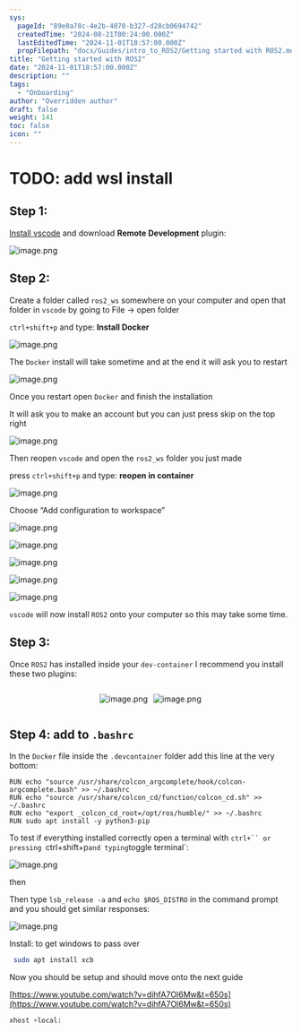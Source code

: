 ```yaml
---
sys:
  pageId: "89e0a78c-4e2b-4070-b327-d28cb0694742"
  createdTime: "2024-08-21T00:24:00.000Z"
  lastEditedTime: "2024-11-01T18:57:00.000Z"
  propFilepath: "docs/Guides/intro_to_ROS2/Getting started with ROS2.md"
title: "Getting started with ROS2"
date: "2024-11-01T18:57:00.000Z"
description: ""
tags:
  - "Onboarding"
author: "Overridden author"
draft: false
weight: 141
toc: false
icon: ""
---
```


# TODO: add wsl install

## Step 1:

[Install vscode](https://code.visualstudio.com/download) and download **Remote Development** plugin:

![image.png](https://prod-files-secure.s3.us-west-2.amazonaws.com/d518164a-d88e-44d1-a4ee-3adb3bd8bce0/efb52993-1881-4a40-b95e-6f020334f022/image.png?X-Amz-Algorithm=AWS4-HMAC-SHA256&X-Amz-Content-Sha256=UNSIGNED-PAYLOAD&X-Amz-Credential=ASIAZI2LB466ZO66XWMI%2F20250310%2Fus-west-2%2Fs3%2Faws4_request&X-Amz-Date=20250310T230757Z&X-Amz-Expires=3600&X-Amz-Security-Token=IQoJb3JpZ2luX2VjEE8aCXVzLXdlc3QtMiJGMEQCIAHPATznXSQMNm2B9iRgIr6TGCPhG%2ByYFdVx3KcSwzY2AiBZh5vwVHa1feD903lQYLGrVpRHoU7xcwF6vukKjiSRGiqIBAiX%2F%2F%2F%2F%2F%2F%2F%2F%2F%2F8BEAAaDDYzNzQyMzE4MzgwNSIMwGFasFnh6qLEnVHWKtwDlwhG03877PyROZ1nBNdTT%2FMc3WOnmm5b9Inje%2F%2FOnnowdpEuP43GV%2BXrHenYhdVKDVfL9LJYWC2ZZkkSu6kmxl7f6CgptCFk4C%2BrqJt4lVuYxcPkrlctnizGBvcxARIMe8saRrPvy7hErx%2BK9ve1AQpcK6Pt2MyCGicnAr8g9tqR5TOXuVRllQkv5dwTrx6rNa0ieNo3tTxr9SDXG4N%2FUFVstPS06zOSKNmzpIlOONDS%2FJXnda2I7pC9TGaEDYiBPrJRhtYIwYbX0J6ry60n%2BTWpqhVIuVUhZ2PSR9ovS4jC3GZqIOkIQOCPWooNrbLaqFkN6MYZaPH3GeFoNSZHuoYOk7LF1F7ecYlIoL6ymxX9j%2B3RHNTi0pf3N4ai2XG0gLIuMQzfmAtAqNXmrd%2FBAx9XawDLH5KoiWG7HwDY4%2FYYFxseBouZuzOFkLqm%2Bi67vZnCAxxFkP0AcIJpHv7huQjUgQGkA2uJOmHhpgLgtaCZkZUe%2BtVcdOyOBk1IxQ98BdpkRuGDDJhhDj92OKoc3VnchfDMDDGO5qODM1MIF9FPQf5kKMew4cNoJyzSPvSflqXrskszfXoQDpGlB%2Btr7Xijf8MpLTTro5K7WCUvA%2BBeMVokcC5hfznOL2swn8u9vgY6pgFc%2BJ6Ph6wS2GDSEN1lId78TEnsRJ%2B0GLhL7wy4ZgF39%2BIrPz2SLQm51l86K0lSEmLgMAPTWUx%2BNP9DNiHIc%2FdEg0X5KYA970%2BxTRbqnbQWn6mmcmjSMd%2FUrKAoNLFisw0MwbZrudtr0dO%2FUjkEg3kdtD02dY0m1PwVJ0tu%2BTSur2%2Ffd65SyIzkunapZ5vLsdhMrwD%2BN4KbrVWKxcTJz4OdjDq3Fnx0&X-Amz-Signature=cfc64e95b2e7eb1a7ad3bb5878f1474636d9ae9ce89884e5b6be568550af5167&X-Amz-SignedHeaders=host&x-id=GetObject)

## Step 2:

Create a folder called `ros2_ws` somewhere on your computer and open that folder in `vscode` by going to File → open folder 

`ctrl+shift+p` and type: **Install Docker**

![image.png](https://prod-files-secure.s3.us-west-2.amazonaws.com/d518164a-d88e-44d1-a4ee-3adb3bd8bce0/2269dc0e-1cd5-47ff-bceb-c04ad9b2eab0/image.png?X-Amz-Algorithm=AWS4-HMAC-SHA256&X-Amz-Content-Sha256=UNSIGNED-PAYLOAD&X-Amz-Credential=ASIAZI2LB466ZO66XWMI%2F20250310%2Fus-west-2%2Fs3%2Faws4_request&X-Amz-Date=20250310T230757Z&X-Amz-Expires=3600&X-Amz-Security-Token=IQoJb3JpZ2luX2VjEE8aCXVzLXdlc3QtMiJGMEQCIAHPATznXSQMNm2B9iRgIr6TGCPhG%2ByYFdVx3KcSwzY2AiBZh5vwVHa1feD903lQYLGrVpRHoU7xcwF6vukKjiSRGiqIBAiX%2F%2F%2F%2F%2F%2F%2F%2F%2F%2F8BEAAaDDYzNzQyMzE4MzgwNSIMwGFasFnh6qLEnVHWKtwDlwhG03877PyROZ1nBNdTT%2FMc3WOnmm5b9Inje%2F%2FOnnowdpEuP43GV%2BXrHenYhdVKDVfL9LJYWC2ZZkkSu6kmxl7f6CgptCFk4C%2BrqJt4lVuYxcPkrlctnizGBvcxARIMe8saRrPvy7hErx%2BK9ve1AQpcK6Pt2MyCGicnAr8g9tqR5TOXuVRllQkv5dwTrx6rNa0ieNo3tTxr9SDXG4N%2FUFVstPS06zOSKNmzpIlOONDS%2FJXnda2I7pC9TGaEDYiBPrJRhtYIwYbX0J6ry60n%2BTWpqhVIuVUhZ2PSR9ovS4jC3GZqIOkIQOCPWooNrbLaqFkN6MYZaPH3GeFoNSZHuoYOk7LF1F7ecYlIoL6ymxX9j%2B3RHNTi0pf3N4ai2XG0gLIuMQzfmAtAqNXmrd%2FBAx9XawDLH5KoiWG7HwDY4%2FYYFxseBouZuzOFkLqm%2Bi67vZnCAxxFkP0AcIJpHv7huQjUgQGkA2uJOmHhpgLgtaCZkZUe%2BtVcdOyOBk1IxQ98BdpkRuGDDJhhDj92OKoc3VnchfDMDDGO5qODM1MIF9FPQf5kKMew4cNoJyzSPvSflqXrskszfXoQDpGlB%2Btr7Xijf8MpLTTro5K7WCUvA%2BBeMVokcC5hfznOL2swn8u9vgY6pgFc%2BJ6Ph6wS2GDSEN1lId78TEnsRJ%2B0GLhL7wy4ZgF39%2BIrPz2SLQm51l86K0lSEmLgMAPTWUx%2BNP9DNiHIc%2FdEg0X5KYA970%2BxTRbqnbQWn6mmcmjSMd%2FUrKAoNLFisw0MwbZrudtr0dO%2FUjkEg3kdtD02dY0m1PwVJ0tu%2BTSur2%2Ffd65SyIzkunapZ5vLsdhMrwD%2BN4KbrVWKxcTJz4OdjDq3Fnx0&X-Amz-Signature=03741ae67ee400f81e278ac3578d648d23455948d390b06873f29cbf699c18ee&X-Amz-SignedHeaders=host&x-id=GetObject)

The `Docker` install will take sometime and at the end it will ask you to restart

![image.png](https://prod-files-secure.s3.us-west-2.amazonaws.com/d518164a-d88e-44d1-a4ee-3adb3bd8bce0/ed233f78-be33-4b1f-b89c-9c346c0e961e/image.png?X-Amz-Algorithm=AWS4-HMAC-SHA256&X-Amz-Content-Sha256=UNSIGNED-PAYLOAD&X-Amz-Credential=ASIAZI2LB466ZO66XWMI%2F20250310%2Fus-west-2%2Fs3%2Faws4_request&X-Amz-Date=20250310T230757Z&X-Amz-Expires=3600&X-Amz-Security-Token=IQoJb3JpZ2luX2VjEE8aCXVzLXdlc3QtMiJGMEQCIAHPATznXSQMNm2B9iRgIr6TGCPhG%2ByYFdVx3KcSwzY2AiBZh5vwVHa1feD903lQYLGrVpRHoU7xcwF6vukKjiSRGiqIBAiX%2F%2F%2F%2F%2F%2F%2F%2F%2F%2F8BEAAaDDYzNzQyMzE4MzgwNSIMwGFasFnh6qLEnVHWKtwDlwhG03877PyROZ1nBNdTT%2FMc3WOnmm5b9Inje%2F%2FOnnowdpEuP43GV%2BXrHenYhdVKDVfL9LJYWC2ZZkkSu6kmxl7f6CgptCFk4C%2BrqJt4lVuYxcPkrlctnizGBvcxARIMe8saRrPvy7hErx%2BK9ve1AQpcK6Pt2MyCGicnAr8g9tqR5TOXuVRllQkv5dwTrx6rNa0ieNo3tTxr9SDXG4N%2FUFVstPS06zOSKNmzpIlOONDS%2FJXnda2I7pC9TGaEDYiBPrJRhtYIwYbX0J6ry60n%2BTWpqhVIuVUhZ2PSR9ovS4jC3GZqIOkIQOCPWooNrbLaqFkN6MYZaPH3GeFoNSZHuoYOk7LF1F7ecYlIoL6ymxX9j%2B3RHNTi0pf3N4ai2XG0gLIuMQzfmAtAqNXmrd%2FBAx9XawDLH5KoiWG7HwDY4%2FYYFxseBouZuzOFkLqm%2Bi67vZnCAxxFkP0AcIJpHv7huQjUgQGkA2uJOmHhpgLgtaCZkZUe%2BtVcdOyOBk1IxQ98BdpkRuGDDJhhDj92OKoc3VnchfDMDDGO5qODM1MIF9FPQf5kKMew4cNoJyzSPvSflqXrskszfXoQDpGlB%2Btr7Xijf8MpLTTro5K7WCUvA%2BBeMVokcC5hfznOL2swn8u9vgY6pgFc%2BJ6Ph6wS2GDSEN1lId78TEnsRJ%2B0GLhL7wy4ZgF39%2BIrPz2SLQm51l86K0lSEmLgMAPTWUx%2BNP9DNiHIc%2FdEg0X5KYA970%2BxTRbqnbQWn6mmcmjSMd%2FUrKAoNLFisw0MwbZrudtr0dO%2FUjkEg3kdtD02dY0m1PwVJ0tu%2BTSur2%2Ffd65SyIzkunapZ5vLsdhMrwD%2BN4KbrVWKxcTJz4OdjDq3Fnx0&X-Amz-Signature=416ff7ebcb2503713f25a3c821a9205e3cf273cff1baebee2415b68b9628efdc&X-Amz-SignedHeaders=host&x-id=GetObject)

Once you restart open `Docker` and finish the installation

It will ask you to make an account but you can just press skip on the top right

![image.png](https://prod-files-secure.s3.us-west-2.amazonaws.com/d518164a-d88e-44d1-a4ee-3adb3bd8bce0/21010ad9-1659-4fd9-9f59-9932a09b2a3d/image.png?X-Amz-Algorithm=AWS4-HMAC-SHA256&X-Amz-Content-Sha256=UNSIGNED-PAYLOAD&X-Amz-Credential=ASIAZI2LB466ZO66XWMI%2F20250310%2Fus-west-2%2Fs3%2Faws4_request&X-Amz-Date=20250310T230757Z&X-Amz-Expires=3600&X-Amz-Security-Token=IQoJb3JpZ2luX2VjEE8aCXVzLXdlc3QtMiJGMEQCIAHPATznXSQMNm2B9iRgIr6TGCPhG%2ByYFdVx3KcSwzY2AiBZh5vwVHa1feD903lQYLGrVpRHoU7xcwF6vukKjiSRGiqIBAiX%2F%2F%2F%2F%2F%2F%2F%2F%2F%2F8BEAAaDDYzNzQyMzE4MzgwNSIMwGFasFnh6qLEnVHWKtwDlwhG03877PyROZ1nBNdTT%2FMc3WOnmm5b9Inje%2F%2FOnnowdpEuP43GV%2BXrHenYhdVKDVfL9LJYWC2ZZkkSu6kmxl7f6CgptCFk4C%2BrqJt4lVuYxcPkrlctnizGBvcxARIMe8saRrPvy7hErx%2BK9ve1AQpcK6Pt2MyCGicnAr8g9tqR5TOXuVRllQkv5dwTrx6rNa0ieNo3tTxr9SDXG4N%2FUFVstPS06zOSKNmzpIlOONDS%2FJXnda2I7pC9TGaEDYiBPrJRhtYIwYbX0J6ry60n%2BTWpqhVIuVUhZ2PSR9ovS4jC3GZqIOkIQOCPWooNrbLaqFkN6MYZaPH3GeFoNSZHuoYOk7LF1F7ecYlIoL6ymxX9j%2B3RHNTi0pf3N4ai2XG0gLIuMQzfmAtAqNXmrd%2FBAx9XawDLH5KoiWG7HwDY4%2FYYFxseBouZuzOFkLqm%2Bi67vZnCAxxFkP0AcIJpHv7huQjUgQGkA2uJOmHhpgLgtaCZkZUe%2BtVcdOyOBk1IxQ98BdpkRuGDDJhhDj92OKoc3VnchfDMDDGO5qODM1MIF9FPQf5kKMew4cNoJyzSPvSflqXrskszfXoQDpGlB%2Btr7Xijf8MpLTTro5K7WCUvA%2BBeMVokcC5hfznOL2swn8u9vgY6pgFc%2BJ6Ph6wS2GDSEN1lId78TEnsRJ%2B0GLhL7wy4ZgF39%2BIrPz2SLQm51l86K0lSEmLgMAPTWUx%2BNP9DNiHIc%2FdEg0X5KYA970%2BxTRbqnbQWn6mmcmjSMd%2FUrKAoNLFisw0MwbZrudtr0dO%2FUjkEg3kdtD02dY0m1PwVJ0tu%2BTSur2%2Ffd65SyIzkunapZ5vLsdhMrwD%2BN4KbrVWKxcTJz4OdjDq3Fnx0&X-Amz-Signature=42a5d85a1b5e5ecd813cde5dd5f627d02c9e2793fc18186122336c64f66556e2&X-Amz-SignedHeaders=host&x-id=GetObject)

Then reopen `vscode` and open the `ros2_ws` folder you just made

press `ctrl+shift+p` and type: **reopen in container**

![image.png](https://prod-files-secure.s3.us-west-2.amazonaws.com/d518164a-d88e-44d1-a4ee-3adb3bd8bce0/4e93b8c2-41ad-488c-8095-c74205196118/image.png?X-Amz-Algorithm=AWS4-HMAC-SHA256&X-Amz-Content-Sha256=UNSIGNED-PAYLOAD&X-Amz-Credential=ASIAZI2LB466ZO66XWMI%2F20250310%2Fus-west-2%2Fs3%2Faws4_request&X-Amz-Date=20250310T230757Z&X-Amz-Expires=3600&X-Amz-Security-Token=IQoJb3JpZ2luX2VjEE8aCXVzLXdlc3QtMiJGMEQCIAHPATznXSQMNm2B9iRgIr6TGCPhG%2ByYFdVx3KcSwzY2AiBZh5vwVHa1feD903lQYLGrVpRHoU7xcwF6vukKjiSRGiqIBAiX%2F%2F%2F%2F%2F%2F%2F%2F%2F%2F8BEAAaDDYzNzQyMzE4MzgwNSIMwGFasFnh6qLEnVHWKtwDlwhG03877PyROZ1nBNdTT%2FMc3WOnmm5b9Inje%2F%2FOnnowdpEuP43GV%2BXrHenYhdVKDVfL9LJYWC2ZZkkSu6kmxl7f6CgptCFk4C%2BrqJt4lVuYxcPkrlctnizGBvcxARIMe8saRrPvy7hErx%2BK9ve1AQpcK6Pt2MyCGicnAr8g9tqR5TOXuVRllQkv5dwTrx6rNa0ieNo3tTxr9SDXG4N%2FUFVstPS06zOSKNmzpIlOONDS%2FJXnda2I7pC9TGaEDYiBPrJRhtYIwYbX0J6ry60n%2BTWpqhVIuVUhZ2PSR9ovS4jC3GZqIOkIQOCPWooNrbLaqFkN6MYZaPH3GeFoNSZHuoYOk7LF1F7ecYlIoL6ymxX9j%2B3RHNTi0pf3N4ai2XG0gLIuMQzfmAtAqNXmrd%2FBAx9XawDLH5KoiWG7HwDY4%2FYYFxseBouZuzOFkLqm%2Bi67vZnCAxxFkP0AcIJpHv7huQjUgQGkA2uJOmHhpgLgtaCZkZUe%2BtVcdOyOBk1IxQ98BdpkRuGDDJhhDj92OKoc3VnchfDMDDGO5qODM1MIF9FPQf5kKMew4cNoJyzSPvSflqXrskszfXoQDpGlB%2Btr7Xijf8MpLTTro5K7WCUvA%2BBeMVokcC5hfznOL2swn8u9vgY6pgFc%2BJ6Ph6wS2GDSEN1lId78TEnsRJ%2B0GLhL7wy4ZgF39%2BIrPz2SLQm51l86K0lSEmLgMAPTWUx%2BNP9DNiHIc%2FdEg0X5KYA970%2BxTRbqnbQWn6mmcmjSMd%2FUrKAoNLFisw0MwbZrudtr0dO%2FUjkEg3kdtD02dY0m1PwVJ0tu%2BTSur2%2Ffd65SyIzkunapZ5vLsdhMrwD%2BN4KbrVWKxcTJz4OdjDq3Fnx0&X-Amz-Signature=5cb68c4467315b89ed2eab64abac067384538878d8d5e57224f142cd96e4399e&X-Amz-SignedHeaders=host&x-id=GetObject)

Choose “Add configuration to workspace”

![image.png](https://prod-files-secure.s3.us-west-2.amazonaws.com/d518164a-d88e-44d1-a4ee-3adb3bd8bce0/9560b282-5060-4989-ba37-97e7b2c22476/image.png?X-Amz-Algorithm=AWS4-HMAC-SHA256&X-Amz-Content-Sha256=UNSIGNED-PAYLOAD&X-Amz-Credential=ASIAZI2LB466ZO66XWMI%2F20250310%2Fus-west-2%2Fs3%2Faws4_request&X-Amz-Date=20250310T230757Z&X-Amz-Expires=3600&X-Amz-Security-Token=IQoJb3JpZ2luX2VjEE8aCXVzLXdlc3QtMiJGMEQCIAHPATznXSQMNm2B9iRgIr6TGCPhG%2ByYFdVx3KcSwzY2AiBZh5vwVHa1feD903lQYLGrVpRHoU7xcwF6vukKjiSRGiqIBAiX%2F%2F%2F%2F%2F%2F%2F%2F%2F%2F8BEAAaDDYzNzQyMzE4MzgwNSIMwGFasFnh6qLEnVHWKtwDlwhG03877PyROZ1nBNdTT%2FMc3WOnmm5b9Inje%2F%2FOnnowdpEuP43GV%2BXrHenYhdVKDVfL9LJYWC2ZZkkSu6kmxl7f6CgptCFk4C%2BrqJt4lVuYxcPkrlctnizGBvcxARIMe8saRrPvy7hErx%2BK9ve1AQpcK6Pt2MyCGicnAr8g9tqR5TOXuVRllQkv5dwTrx6rNa0ieNo3tTxr9SDXG4N%2FUFVstPS06zOSKNmzpIlOONDS%2FJXnda2I7pC9TGaEDYiBPrJRhtYIwYbX0J6ry60n%2BTWpqhVIuVUhZ2PSR9ovS4jC3GZqIOkIQOCPWooNrbLaqFkN6MYZaPH3GeFoNSZHuoYOk7LF1F7ecYlIoL6ymxX9j%2B3RHNTi0pf3N4ai2XG0gLIuMQzfmAtAqNXmrd%2FBAx9XawDLH5KoiWG7HwDY4%2FYYFxseBouZuzOFkLqm%2Bi67vZnCAxxFkP0AcIJpHv7huQjUgQGkA2uJOmHhpgLgtaCZkZUe%2BtVcdOyOBk1IxQ98BdpkRuGDDJhhDj92OKoc3VnchfDMDDGO5qODM1MIF9FPQf5kKMew4cNoJyzSPvSflqXrskszfXoQDpGlB%2Btr7Xijf8MpLTTro5K7WCUvA%2BBeMVokcC5hfznOL2swn8u9vgY6pgFc%2BJ6Ph6wS2GDSEN1lId78TEnsRJ%2B0GLhL7wy4ZgF39%2BIrPz2SLQm51l86K0lSEmLgMAPTWUx%2BNP9DNiHIc%2FdEg0X5KYA970%2BxTRbqnbQWn6mmcmjSMd%2FUrKAoNLFisw0MwbZrudtr0dO%2FUjkEg3kdtD02dY0m1PwVJ0tu%2BTSur2%2Ffd65SyIzkunapZ5vLsdhMrwD%2BN4KbrVWKxcTJz4OdjDq3Fnx0&X-Amz-Signature=6fdcb08015df4077c9c4116de7296451facdd090d339a8f26574171d92c78c91&X-Amz-SignedHeaders=host&x-id=GetObject)

![image.png](https://prod-files-secure.s3.us-west-2.amazonaws.com/d518164a-d88e-44d1-a4ee-3adb3bd8bce0/2ee63f81-886b-48e8-a553-dc6e5eac99e4/image.png?X-Amz-Algorithm=AWS4-HMAC-SHA256&X-Amz-Content-Sha256=UNSIGNED-PAYLOAD&X-Amz-Credential=ASIAZI2LB466ZO66XWMI%2F20250310%2Fus-west-2%2Fs3%2Faws4_request&X-Amz-Date=20250310T230757Z&X-Amz-Expires=3600&X-Amz-Security-Token=IQoJb3JpZ2luX2VjEE8aCXVzLXdlc3QtMiJGMEQCIAHPATznXSQMNm2B9iRgIr6TGCPhG%2ByYFdVx3KcSwzY2AiBZh5vwVHa1feD903lQYLGrVpRHoU7xcwF6vukKjiSRGiqIBAiX%2F%2F%2F%2F%2F%2F%2F%2F%2F%2F8BEAAaDDYzNzQyMzE4MzgwNSIMwGFasFnh6qLEnVHWKtwDlwhG03877PyROZ1nBNdTT%2FMc3WOnmm5b9Inje%2F%2FOnnowdpEuP43GV%2BXrHenYhdVKDVfL9LJYWC2ZZkkSu6kmxl7f6CgptCFk4C%2BrqJt4lVuYxcPkrlctnizGBvcxARIMe8saRrPvy7hErx%2BK9ve1AQpcK6Pt2MyCGicnAr8g9tqR5TOXuVRllQkv5dwTrx6rNa0ieNo3tTxr9SDXG4N%2FUFVstPS06zOSKNmzpIlOONDS%2FJXnda2I7pC9TGaEDYiBPrJRhtYIwYbX0J6ry60n%2BTWpqhVIuVUhZ2PSR9ovS4jC3GZqIOkIQOCPWooNrbLaqFkN6MYZaPH3GeFoNSZHuoYOk7LF1F7ecYlIoL6ymxX9j%2B3RHNTi0pf3N4ai2XG0gLIuMQzfmAtAqNXmrd%2FBAx9XawDLH5KoiWG7HwDY4%2FYYFxseBouZuzOFkLqm%2Bi67vZnCAxxFkP0AcIJpHv7huQjUgQGkA2uJOmHhpgLgtaCZkZUe%2BtVcdOyOBk1IxQ98BdpkRuGDDJhhDj92OKoc3VnchfDMDDGO5qODM1MIF9FPQf5kKMew4cNoJyzSPvSflqXrskszfXoQDpGlB%2Btr7Xijf8MpLTTro5K7WCUvA%2BBeMVokcC5hfznOL2swn8u9vgY6pgFc%2BJ6Ph6wS2GDSEN1lId78TEnsRJ%2B0GLhL7wy4ZgF39%2BIrPz2SLQm51l86K0lSEmLgMAPTWUx%2BNP9DNiHIc%2FdEg0X5KYA970%2BxTRbqnbQWn6mmcmjSMd%2FUrKAoNLFisw0MwbZrudtr0dO%2FUjkEg3kdtD02dY0m1PwVJ0tu%2BTSur2%2Ffd65SyIzkunapZ5vLsdhMrwD%2BN4KbrVWKxcTJz4OdjDq3Fnx0&X-Amz-Signature=6a692d6a35a7fb752e18b44c6b6cd03db649924ef1cfa39fe81147e38af4748f&X-Amz-SignedHeaders=host&x-id=GetObject)

![image.png](https://prod-files-secure.s3.us-west-2.amazonaws.com/d518164a-d88e-44d1-a4ee-3adb3bd8bce0/ae1580b2-b048-407e-aed9-b584224a7a04/image.png?X-Amz-Algorithm=AWS4-HMAC-SHA256&X-Amz-Content-Sha256=UNSIGNED-PAYLOAD&X-Amz-Credential=ASIAZI2LB466ZO66XWMI%2F20250310%2Fus-west-2%2Fs3%2Faws4_request&X-Amz-Date=20250310T230757Z&X-Amz-Expires=3600&X-Amz-Security-Token=IQoJb3JpZ2luX2VjEE8aCXVzLXdlc3QtMiJGMEQCIAHPATznXSQMNm2B9iRgIr6TGCPhG%2ByYFdVx3KcSwzY2AiBZh5vwVHa1feD903lQYLGrVpRHoU7xcwF6vukKjiSRGiqIBAiX%2F%2F%2F%2F%2F%2F%2F%2F%2F%2F8BEAAaDDYzNzQyMzE4MzgwNSIMwGFasFnh6qLEnVHWKtwDlwhG03877PyROZ1nBNdTT%2FMc3WOnmm5b9Inje%2F%2FOnnowdpEuP43GV%2BXrHenYhdVKDVfL9LJYWC2ZZkkSu6kmxl7f6CgptCFk4C%2BrqJt4lVuYxcPkrlctnizGBvcxARIMe8saRrPvy7hErx%2BK9ve1AQpcK6Pt2MyCGicnAr8g9tqR5TOXuVRllQkv5dwTrx6rNa0ieNo3tTxr9SDXG4N%2FUFVstPS06zOSKNmzpIlOONDS%2FJXnda2I7pC9TGaEDYiBPrJRhtYIwYbX0J6ry60n%2BTWpqhVIuVUhZ2PSR9ovS4jC3GZqIOkIQOCPWooNrbLaqFkN6MYZaPH3GeFoNSZHuoYOk7LF1F7ecYlIoL6ymxX9j%2B3RHNTi0pf3N4ai2XG0gLIuMQzfmAtAqNXmrd%2FBAx9XawDLH5KoiWG7HwDY4%2FYYFxseBouZuzOFkLqm%2Bi67vZnCAxxFkP0AcIJpHv7huQjUgQGkA2uJOmHhpgLgtaCZkZUe%2BtVcdOyOBk1IxQ98BdpkRuGDDJhhDj92OKoc3VnchfDMDDGO5qODM1MIF9FPQf5kKMew4cNoJyzSPvSflqXrskszfXoQDpGlB%2Btr7Xijf8MpLTTro5K7WCUvA%2BBeMVokcC5hfznOL2swn8u9vgY6pgFc%2BJ6Ph6wS2GDSEN1lId78TEnsRJ%2B0GLhL7wy4ZgF39%2BIrPz2SLQm51l86K0lSEmLgMAPTWUx%2BNP9DNiHIc%2FdEg0X5KYA970%2BxTRbqnbQWn6mmcmjSMd%2FUrKAoNLFisw0MwbZrudtr0dO%2FUjkEg3kdtD02dY0m1PwVJ0tu%2BTSur2%2Ffd65SyIzkunapZ5vLsdhMrwD%2BN4KbrVWKxcTJz4OdjDq3Fnx0&X-Amz-Signature=f754501b62570d92ff0c71b18745401fb5da14ede8ae61105b9bf33097651c3a&X-Amz-SignedHeaders=host&x-id=GetObject)

![image.png](https://prod-files-secure.s3.us-west-2.amazonaws.com/d518164a-d88e-44d1-a4ee-3adb3bd8bce0/53255b28-f75e-430f-b9e3-c0ac8577e42b/image.png?X-Amz-Algorithm=AWS4-HMAC-SHA256&X-Amz-Content-Sha256=UNSIGNED-PAYLOAD&X-Amz-Credential=ASIAZI2LB466ZO66XWMI%2F20250310%2Fus-west-2%2Fs3%2Faws4_request&X-Amz-Date=20250310T230757Z&X-Amz-Expires=3600&X-Amz-Security-Token=IQoJb3JpZ2luX2VjEE8aCXVzLXdlc3QtMiJGMEQCIAHPATznXSQMNm2B9iRgIr6TGCPhG%2ByYFdVx3KcSwzY2AiBZh5vwVHa1feD903lQYLGrVpRHoU7xcwF6vukKjiSRGiqIBAiX%2F%2F%2F%2F%2F%2F%2F%2F%2F%2F8BEAAaDDYzNzQyMzE4MzgwNSIMwGFasFnh6qLEnVHWKtwDlwhG03877PyROZ1nBNdTT%2FMc3WOnmm5b9Inje%2F%2FOnnowdpEuP43GV%2BXrHenYhdVKDVfL9LJYWC2ZZkkSu6kmxl7f6CgptCFk4C%2BrqJt4lVuYxcPkrlctnizGBvcxARIMe8saRrPvy7hErx%2BK9ve1AQpcK6Pt2MyCGicnAr8g9tqR5TOXuVRllQkv5dwTrx6rNa0ieNo3tTxr9SDXG4N%2FUFVstPS06zOSKNmzpIlOONDS%2FJXnda2I7pC9TGaEDYiBPrJRhtYIwYbX0J6ry60n%2BTWpqhVIuVUhZ2PSR9ovS4jC3GZqIOkIQOCPWooNrbLaqFkN6MYZaPH3GeFoNSZHuoYOk7LF1F7ecYlIoL6ymxX9j%2B3RHNTi0pf3N4ai2XG0gLIuMQzfmAtAqNXmrd%2FBAx9XawDLH5KoiWG7HwDY4%2FYYFxseBouZuzOFkLqm%2Bi67vZnCAxxFkP0AcIJpHv7huQjUgQGkA2uJOmHhpgLgtaCZkZUe%2BtVcdOyOBk1IxQ98BdpkRuGDDJhhDj92OKoc3VnchfDMDDGO5qODM1MIF9FPQf5kKMew4cNoJyzSPvSflqXrskszfXoQDpGlB%2Btr7Xijf8MpLTTro5K7WCUvA%2BBeMVokcC5hfznOL2swn8u9vgY6pgFc%2BJ6Ph6wS2GDSEN1lId78TEnsRJ%2B0GLhL7wy4ZgF39%2BIrPz2SLQm51l86K0lSEmLgMAPTWUx%2BNP9DNiHIc%2FdEg0X5KYA970%2BxTRbqnbQWn6mmcmjSMd%2FUrKAoNLFisw0MwbZrudtr0dO%2FUjkEg3kdtD02dY0m1PwVJ0tu%2BTSur2%2Ffd65SyIzkunapZ5vLsdhMrwD%2BN4KbrVWKxcTJz4OdjDq3Fnx0&X-Amz-Signature=081e8055f3834ffa973094b22483874643b319683c583d96bbd699b22f633334&X-Amz-SignedHeaders=host&x-id=GetObject)

![image.png](https://prod-files-secure.s3.us-west-2.amazonaws.com/d518164a-d88e-44d1-a4ee-3adb3bd8bce0/7c562767-5af9-4ffb-97d1-327bcdf4ee00/image.png?X-Amz-Algorithm=AWS4-HMAC-SHA256&X-Amz-Content-Sha256=UNSIGNED-PAYLOAD&X-Amz-Credential=ASIAZI2LB466ZO66XWMI%2F20250310%2Fus-west-2%2Fs3%2Faws4_request&X-Amz-Date=20250310T230757Z&X-Amz-Expires=3600&X-Amz-Security-Token=IQoJb3JpZ2luX2VjEE8aCXVzLXdlc3QtMiJGMEQCIAHPATznXSQMNm2B9iRgIr6TGCPhG%2ByYFdVx3KcSwzY2AiBZh5vwVHa1feD903lQYLGrVpRHoU7xcwF6vukKjiSRGiqIBAiX%2F%2F%2F%2F%2F%2F%2F%2F%2F%2F8BEAAaDDYzNzQyMzE4MzgwNSIMwGFasFnh6qLEnVHWKtwDlwhG03877PyROZ1nBNdTT%2FMc3WOnmm5b9Inje%2F%2FOnnowdpEuP43GV%2BXrHenYhdVKDVfL9LJYWC2ZZkkSu6kmxl7f6CgptCFk4C%2BrqJt4lVuYxcPkrlctnizGBvcxARIMe8saRrPvy7hErx%2BK9ve1AQpcK6Pt2MyCGicnAr8g9tqR5TOXuVRllQkv5dwTrx6rNa0ieNo3tTxr9SDXG4N%2FUFVstPS06zOSKNmzpIlOONDS%2FJXnda2I7pC9TGaEDYiBPrJRhtYIwYbX0J6ry60n%2BTWpqhVIuVUhZ2PSR9ovS4jC3GZqIOkIQOCPWooNrbLaqFkN6MYZaPH3GeFoNSZHuoYOk7LF1F7ecYlIoL6ymxX9j%2B3RHNTi0pf3N4ai2XG0gLIuMQzfmAtAqNXmrd%2FBAx9XawDLH5KoiWG7HwDY4%2FYYFxseBouZuzOFkLqm%2Bi67vZnCAxxFkP0AcIJpHv7huQjUgQGkA2uJOmHhpgLgtaCZkZUe%2BtVcdOyOBk1IxQ98BdpkRuGDDJhhDj92OKoc3VnchfDMDDGO5qODM1MIF9FPQf5kKMew4cNoJyzSPvSflqXrskszfXoQDpGlB%2Btr7Xijf8MpLTTro5K7WCUvA%2BBeMVokcC5hfznOL2swn8u9vgY6pgFc%2BJ6Ph6wS2GDSEN1lId78TEnsRJ%2B0GLhL7wy4ZgF39%2BIrPz2SLQm51l86K0lSEmLgMAPTWUx%2BNP9DNiHIc%2FdEg0X5KYA970%2BxTRbqnbQWn6mmcmjSMd%2FUrKAoNLFisw0MwbZrudtr0dO%2FUjkEg3kdtD02dY0m1PwVJ0tu%2BTSur2%2Ffd65SyIzkunapZ5vLsdhMrwD%2BN4KbrVWKxcTJz4OdjDq3Fnx0&X-Amz-Signature=6d0ee582cb8678ec5e11057a8a99a9a25c3a4dbfd4e34bf62c34e477e5cb121e&X-Amz-SignedHeaders=host&x-id=GetObject)

`vscode` will now install `ROS2` onto your computer so this may take some time.

## Step 3:

Once `ROS2` has installed inside your `dev-container` I recommend you install these two plugins:

<div style="display: flex;flex-direction: row; column-gap:10px; max-width: 630px;justify-content: center;">
<div>

![image.png](https://prod-files-secure.s3.us-west-2.amazonaws.com/d518164a-d88e-44d1-a4ee-3adb3bd8bce0/3fc3d550-5a54-4ba1-ba6b-faa01cdb7369/image.png?X-Amz-Algorithm=AWS4-HMAC-SHA256&X-Amz-Content-Sha256=UNSIGNED-PAYLOAD&X-Amz-Credential=ASIAZI2LB466WMIMF4G5%2F20250310%2Fus-west-2%2Fs3%2Faws4_request&X-Amz-Date=20250310T230802Z&X-Amz-Expires=3600&X-Amz-Security-Token=IQoJb3JpZ2luX2VjEE8aCXVzLXdlc3QtMiJGMEQCIGdtAsg9kSynKltscClrWYdeHw0ZXP8XR6O%2BfJGZWDpYAiB1yG3Drqo%2FzIjHveHAUNwJmIJL8EbZJL5239bjMNaMRiqIBAiX%2F%2F%2F%2F%2F%2F%2F%2F%2F%2F8BEAAaDDYzNzQyMzE4MzgwNSIMuTg3xgbsArCJVBi%2BKtwDCpqtVRrI572gqQ3vo6uKIZzZml%2BJu1yAMg0Z9nAuOGH%2Bi27u8DL%2F1RxAoesN02z4e80HL%2BUVcP9A%2FA9X41xHPto6JW0nJlBgZ8SKO4EULB09IiVwitts76YDGeaCGS0gZMeYx7nUrcVwftC9TxhZBELvHT1iK33zh8g%2B%2FhbhbwoyH6b8w%2BxD2Pg1ZX5ft41sP%2BtAnmWbTleynvDjmge1GK9m%2BnSkXNmGHcklTScUAEACIITS5PfSVUJ%2BNE7lLuwokPBfb5LkOwtPuOWt8F75Lbh9388IwmCoGWFAQRLgymCRXNXZAfTo9qWcJ07wWPscuv7wVPxc2WdOvZFwty7DVuIvy83P2e5HrSEsuoBc8rQEvXOAjHxqrGVMHAlNvCQ0B66WaRXRpQm4Q%2BUcwrwiM3eshZbknn9gSB7AZfyDNmtusfkV86n2V4hNnFtEhSa8jjlsppXplVBu3p8v589LPjt%2F40aYE0wCFEFyk%2FNzZ4%2FHQ5SO82cdY4u3PC5qBePNLnl1vYI1HZ2MuHiseVtpWF7WSL11GFj9oBtgIoUjxs6CAWHatt2tGGxUIUN8KZClC8%2B7w9Zq6p3yGDhidH1AT8pUZ%2Bbcay1mBoveRFRjr0MvBGq2Vr5d%2BtvZ9Esw0Mu9vgY6pgEgiYPnr%2FeLncP1q9BIicC3Ax2nV4YOdCRdwiZRg024aR1our%2BN7SfJ7BkIwlvXUSt53VYnUw70L0Av6b9YsGcVlGK1B%2Fo87IOlRbws1QsaTl3HvbkNCXZq8AHhg5W6HumtIlKiAEi64yD19hQYB2wtgw62doEnew5IbM6dv49g7IOlATKggtFxSIHXJ9k9B%2FGUdVJaXA2U3xx%2F8ELDojYpyS54so0P&X-Amz-Signature=bac4a9fd6a8ac3230fd267cfa87f24be7f5c4146a38ecbe958f056dbf6670d55&X-Amz-SignedHeaders=host&x-id=GetObject)

</div>
<div>

![image.png](https://prod-files-secure.s3.us-west-2.amazonaws.com/d518164a-d88e-44d1-a4ee-3adb3bd8bce0/d994cc66-13c2-4093-a5a3-f84cf4601a82/image.png?X-Amz-Algorithm=AWS4-HMAC-SHA256&X-Amz-Content-Sha256=UNSIGNED-PAYLOAD&X-Amz-Credential=ASIAZI2LB466YSE3D5G2%2F20250310%2Fus-west-2%2Fs3%2Faws4_request&X-Amz-Date=20250310T230804Z&X-Amz-Expires=3600&X-Amz-Security-Token=IQoJb3JpZ2luX2VjEE8aCXVzLXdlc3QtMiJHMEUCIFJ%2BH7vihs41KEtCOlx%2BBhJvigVAAM%2FO%2FEzI60EhTqzeAiEAnM0QV%2FlcxkCQbb6wJYYU1x6k2u5qLea2hDdcKQjuYyUqiAQIl%2F%2F%2F%2F%2F%2F%2F%2F%2F%2F%2FARAAGgw2Mzc0MjMxODM4MDUiDFSR1QC57eBU8bToKCrcA8XLv8Gv%2FfHPKGQ1JDo4SldfDO7J8YZbiearCHFPucUF7%2F2KfcJpEvTZ5zJhwhW2S8ySFlmTi2ajF1ZdqEQa%2B8wHHte3T9XSbqpC6Jlf0ji6ZYCMLCgM3rW%2FwFe7ZzRJ%2B8Fjr2Wjxv20%2BjXkMQIAhE%2ByI63rzluA7hXlAncYjqAbE2cdz4x%2F5O9vCHoP%2FnJ2tq2G8OmV4NZSWqYN9NHBrZOprz5VTXr6Wqh%2Fctrta5JuPjQihZUhGbxQqTOX0vbr%2BJqXFS8kMZ8%2FvSitruIWdhMVC22i%2BCOjjwt3WBDYJgbnZJxnvhaK6I%2FIk8mWJXf6j%2FulWDXW64qt6sqwBKNE3EjyrROnBauhPfHvyieCFn8qdtXHMlNj0lmZB5eZXn6wAMnlWYwxONocf7YPITG332tgy62H5L0BQldVMPdfo%2BUbtKIyWSHUMBWHYYcmxtATd0OY7BDfjCBo2yT2vwpo4tR7SuoDoR4dLVeiBqGURsFLekCO0CjkCIDIMjpyUCvwDPF1hGpCSHIwMaRzYQaYlcOXnPPwLrKadJG4GooVS25oU3xFedKk4cF24OeGWXq9QtjFYqKw%2FURQ8g6TshTp9rN5OS0ai0PNkYrKHx9SmF%2B3On7tCpAJXg9Uvb3KMJ%2FLvb4GOqUBKrMbBvx4C4Bl87HMzxUaKoovfi0tOoESx1xc18M12SyRQvDMbT0kftwQiG3yh%2BE0qGelfu9qWEprDe99RUfRahsNflz9qoKkarNEgPHYDRHZ%2FRYAnvhnnYPuK1ASbyWa%2FbL%2B12IGsi%2BRui7SOOvWsUecvScVWijgu5lvYqEscTVQHuoOJ6LJpRbTf3d1xAP%2FUUlJWulFo8JwmO3wNKVjEXPxGbmq&X-Amz-Signature=68a9dc8dd9a740f652282c01659e3773d3a9e950fb82fbe7b69cde51238b3daa&X-Amz-SignedHeaders=host&x-id=GetObject)

</div>
</div>

## Step 4: add to `.bashrc`

In the `Docker` file inside the `.devcontainer` folder add this line at the very bottom: 

```docker
RUN echo "source /usr/share/colcon_argcomplete/hook/colcon-argcomplete.bash" >> ~/.bashrc
RUN echo "source /usr/share/colcon_cd/function/colcon_cd.sh" >> ~/.bashrc
RUN echo "export _colcon_cd_root=/opt/ros/humble/" >> ~/.bashrc
RUN sudo apt install -y python3-pip 
```

To test if everything installed correctly open a terminal with `ctrl+`` or pressing `ctrl+shift+p` and typing `toggle terminal`:

![image.png](https://prod-files-secure.s3.us-west-2.amazonaws.com/d518164a-d88e-44d1-a4ee-3adb3bd8bce0/6a4943d8-b04e-4c02-9a58-775f3384d1a5/image.png?X-Amz-Algorithm=AWS4-HMAC-SHA256&X-Amz-Content-Sha256=UNSIGNED-PAYLOAD&X-Amz-Credential=ASIAZI2LB466ZO66XWMI%2F20250310%2Fus-west-2%2Fs3%2Faws4_request&X-Amz-Date=20250310T230757Z&X-Amz-Expires=3600&X-Amz-Security-Token=IQoJb3JpZ2luX2VjEE8aCXVzLXdlc3QtMiJGMEQCIAHPATznXSQMNm2B9iRgIr6TGCPhG%2ByYFdVx3KcSwzY2AiBZh5vwVHa1feD903lQYLGrVpRHoU7xcwF6vukKjiSRGiqIBAiX%2F%2F%2F%2F%2F%2F%2F%2F%2F%2F8BEAAaDDYzNzQyMzE4MzgwNSIMwGFasFnh6qLEnVHWKtwDlwhG03877PyROZ1nBNdTT%2FMc3WOnmm5b9Inje%2F%2FOnnowdpEuP43GV%2BXrHenYhdVKDVfL9LJYWC2ZZkkSu6kmxl7f6CgptCFk4C%2BrqJt4lVuYxcPkrlctnizGBvcxARIMe8saRrPvy7hErx%2BK9ve1AQpcK6Pt2MyCGicnAr8g9tqR5TOXuVRllQkv5dwTrx6rNa0ieNo3tTxr9SDXG4N%2FUFVstPS06zOSKNmzpIlOONDS%2FJXnda2I7pC9TGaEDYiBPrJRhtYIwYbX0J6ry60n%2BTWpqhVIuVUhZ2PSR9ovS4jC3GZqIOkIQOCPWooNrbLaqFkN6MYZaPH3GeFoNSZHuoYOk7LF1F7ecYlIoL6ymxX9j%2B3RHNTi0pf3N4ai2XG0gLIuMQzfmAtAqNXmrd%2FBAx9XawDLH5KoiWG7HwDY4%2FYYFxseBouZuzOFkLqm%2Bi67vZnCAxxFkP0AcIJpHv7huQjUgQGkA2uJOmHhpgLgtaCZkZUe%2BtVcdOyOBk1IxQ98BdpkRuGDDJhhDj92OKoc3VnchfDMDDGO5qODM1MIF9FPQf5kKMew4cNoJyzSPvSflqXrskszfXoQDpGlB%2Btr7Xijf8MpLTTro5K7WCUvA%2BBeMVokcC5hfznOL2swn8u9vgY6pgFc%2BJ6Ph6wS2GDSEN1lId78TEnsRJ%2B0GLhL7wy4ZgF39%2BIrPz2SLQm51l86K0lSEmLgMAPTWUx%2BNP9DNiHIc%2FdEg0X5KYA970%2BxTRbqnbQWn6mmcmjSMd%2FUrKAoNLFisw0MwbZrudtr0dO%2FUjkEg3kdtD02dY0m1PwVJ0tu%2BTSur2%2Ffd65SyIzkunapZ5vLsdhMrwD%2BN4KbrVWKxcTJz4OdjDq3Fnx0&X-Amz-Signature=6e8535f17726fe1053528a9ea0b444d799a5f9ed5da2bc83e2ae6a337f13c47f&X-Amz-SignedHeaders=host&x-id=GetObject)

then 

Then type `lsb_release -a` and `echo $ROS_DISTRO` in the command prompt and you should get similar responses:

![image.png](https://prod-files-secure.s3.us-west-2.amazonaws.com/d518164a-d88e-44d1-a4ee-3adb3bd8bce0/3e635dec-a805-4e85-8b9e-d000e5b71a4e/image.png?X-Amz-Algorithm=AWS4-HMAC-SHA256&X-Amz-Content-Sha256=UNSIGNED-PAYLOAD&X-Amz-Credential=ASIAZI2LB466ZO66XWMI%2F20250310%2Fus-west-2%2Fs3%2Faws4_request&X-Amz-Date=20250310T230757Z&X-Amz-Expires=3600&X-Amz-Security-Token=IQoJb3JpZ2luX2VjEE8aCXVzLXdlc3QtMiJGMEQCIAHPATznXSQMNm2B9iRgIr6TGCPhG%2ByYFdVx3KcSwzY2AiBZh5vwVHa1feD903lQYLGrVpRHoU7xcwF6vukKjiSRGiqIBAiX%2F%2F%2F%2F%2F%2F%2F%2F%2F%2F8BEAAaDDYzNzQyMzE4MzgwNSIMwGFasFnh6qLEnVHWKtwDlwhG03877PyROZ1nBNdTT%2FMc3WOnmm5b9Inje%2F%2FOnnowdpEuP43GV%2BXrHenYhdVKDVfL9LJYWC2ZZkkSu6kmxl7f6CgptCFk4C%2BrqJt4lVuYxcPkrlctnizGBvcxARIMe8saRrPvy7hErx%2BK9ve1AQpcK6Pt2MyCGicnAr8g9tqR5TOXuVRllQkv5dwTrx6rNa0ieNo3tTxr9SDXG4N%2FUFVstPS06zOSKNmzpIlOONDS%2FJXnda2I7pC9TGaEDYiBPrJRhtYIwYbX0J6ry60n%2BTWpqhVIuVUhZ2PSR9ovS4jC3GZqIOkIQOCPWooNrbLaqFkN6MYZaPH3GeFoNSZHuoYOk7LF1F7ecYlIoL6ymxX9j%2B3RHNTi0pf3N4ai2XG0gLIuMQzfmAtAqNXmrd%2FBAx9XawDLH5KoiWG7HwDY4%2FYYFxseBouZuzOFkLqm%2Bi67vZnCAxxFkP0AcIJpHv7huQjUgQGkA2uJOmHhpgLgtaCZkZUe%2BtVcdOyOBk1IxQ98BdpkRuGDDJhhDj92OKoc3VnchfDMDDGO5qODM1MIF9FPQf5kKMew4cNoJyzSPvSflqXrskszfXoQDpGlB%2Btr7Xijf8MpLTTro5K7WCUvA%2BBeMVokcC5hfznOL2swn8u9vgY6pgFc%2BJ6Ph6wS2GDSEN1lId78TEnsRJ%2B0GLhL7wy4ZgF39%2BIrPz2SLQm51l86K0lSEmLgMAPTWUx%2BNP9DNiHIc%2FdEg0X5KYA970%2BxTRbqnbQWn6mmcmjSMd%2FUrKAoNLFisw0MwbZrudtr0dO%2FUjkEg3kdtD02dY0m1PwVJ0tu%2BTSur2%2Ffd65SyIzkunapZ5vLsdhMrwD%2BN4KbrVWKxcTJz4OdjDq3Fnx0&X-Amz-Signature=9aa2d8a12c903f0d4692fdbe93cd7fbd6231af38a8c50909c3ff8b9dd17e73b2&X-Amz-SignedHeaders=host&x-id=GetObject)

Install:  to get windows to pass over

```bash
 sudo apt install xcb
```

Now you should be setup and should move onto the next guide 

[https://www.youtube.com/watch?v=dihfA7Ol6Mw&t=650s](https://www.youtube.com/watch?v=dihfA7Ol6Mw&t=650s)

```python
xhost +local:
```
